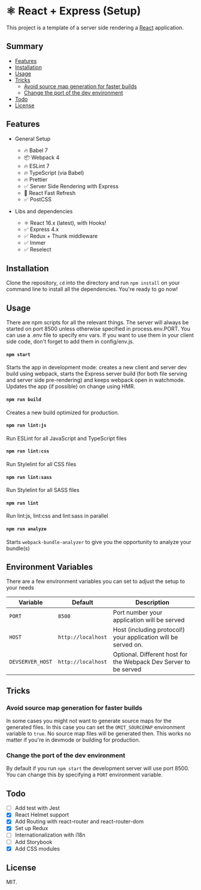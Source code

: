 # ⚛ React + Express (Setup)

This project is a template of a server side rendering a [React](https://en.reactjs.org/) application.

## Summary

- [Features](#features)
- [Installation](#installation)
- [Usage](#usage)
- [Tricks](#tricks)
  - [Avoid source map generation for faster builds](#avoid-source-map-generation-for-faster-builds)
  - [Change the port of the dev environment](#change-the-port-of-the-dev-environment)
- [Todo](#todo)
- [License](#License)

## Features

- General Setup

  - 🔥 Babel 7
  - 📦 Webpack 4
  - 🔥 ESLint 7
  - 🔥 TypeScript (via Babel)
  - 🔥 Prettier
  - ✅ Server Side Rendering with Express
  - 🚀 React Fast Refresh
  - ✅ PostCSS

- Libs and dependencies

  - ⚛ React 16.x (latest), with Hooks!
  - ✅ Express 4.x
  - ✅ Redux + Thunk middleware
  - ✅ Immer
  - ✅ Reselect

## Installation

Clone the repository, `cd` into the directory and run `npm install` on your command line to install all the dependencies. You're ready to go now!

## Usage

There are npm scripts for all the relevant things. The server will always be started on port 8500 unless otherwise specified in process.env.PORT. You can use a .env file to specify env vars. If you want to use them in your client side code, don't forget to add them in config/env.js.

#### `npm start`

Starts the app in development mode: creates a new client and server dev build using webpack, starts the Express server build (for both file serving and server side pre-rendering) and keeps webpack open in watchmode. Updates the app (if possible) on change using HMR.

#### `npm run build`

Creates a new build optimized for production.

#### `npm run lint:js`

Run ESLint for all JavaScript and TypeScript files

#### `npm run lint:css`

Run Stylelint for all CSS files

#### `npm run lint:sass`

Run Stylelint for all SASS files

#### `npm run lint`

Run lint:js, lint:css and lint:sass in parallel

#### `npm run analyze`

Starts `webpack-bundle-analyzer` to give you the opportunity to analyze your bundle(s)

## Environment Variables

There are a few environment variables you can set to adjust the setup to your needs

| Variable         | Default            | Description                                                      |
| ---------------- | ------------------ | ---------------------------------------------------------------- |
| `PORT`           | `8500`             | Port number your application will be served                      |
| `HOST`           | `http://localhost` | Host (including protocol!) your application will be served on.   |
| `DEVSERVER_HOST` | `http://localhost` | Optional. Different host for the Webpack Dev Server to be served |

## Tricks

### Avoid source map generation for faster builds

In some cases you might not want to generate source maps for the generated files. In this case you can set the `OMIT_SOURCEMAP` environment variable to `true`. No source map files will be generated then. This works no matter if you're in devmode or building for production.

### Change the port of the dev environment

By default if you run `npm start` the development server will use port 8500. You can change this by specifying a `PORT` environment variable.

## Todo

- [ ] Add test with Jest
- [x] React Helmet support
- [x] Add Routing with react-router and react-router-dom
- [x] Set up Redux
- [ ] Internationalization with i18n
- [ ] Add Storybook
- [x] Add CSS modules

## License

MIT.
